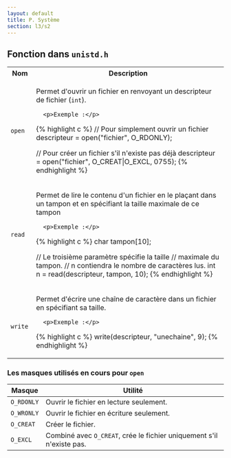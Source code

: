 ```yaml
---
layout: default
title: P. Système
section: l3/s2
---
```


## Fonction dans `unistd.h`

<table>
  <tr>
    <th>Nom</th>
    <th>Description</th>
  </tr>

  <tr>
    <td><code>open</code></td>
    <td>
      <p>
        Permet d'ouvrir un fichier en renvoyant un descripteur
        de fichier (<code>int</code>).</p>

      <p>Exemple :</p>
{% highlight c %}
// Pour simplement ouvrir un fichier
descripteur = open("fichier", O_RDONLY);

// Pour créer un fichier s'il n'existe pas déjà
descripteur = open("fichier", O_CREAT|O_EXCL, 0755);
{% endhighlight %}
    </td>
  </tr>

  <tr>
    <td><code>read</code></td>
    <td>
      <p>Permet de lire le contenu d'un fichier en le plaçant dans un tampon et en spécifiant la taille maximale de ce tampon</p>

      <p>Exemple :</p>

{% highlight c %}
char tampon[10];

// Le troisième paramètre spécifie la taille
// maximale du tampon.
// n contiendra le nombre de caractères lus.
int n = read(descripteur, tampon, 10);
{% endhighlight %}
    </td>
  </tr>

  <tr>
    <td>&nbsp; <code>write</code></td>
    <td>
      <p>
        Permet d'écrire une chaîne de caractère dans un fichier en spécifiant
        sa taille.
      </p>

      <p>Exemple :</p>

{% highlight c %}
write(descripteur, "unechaine", 9);
{% endhighlight %}
    </td>
  </tr>
</table>

### Les masques utilisés en cours pour `open`

| Masque     |   Utilité                                |
|------------|------------------------------------------|
| `O_RDONLY` |  Ouvrir le fichier en lecture seulement. |
| `O_WRONLY` |  Ouvrir le fichier en écriture seulement.|
| `O_CREAT`  |  Créer le fichier.                       |
| `O_EXCL`   |  Combiné avec `O_CREAT`, crée le fichier uniquement s'il n'existe pas. |

